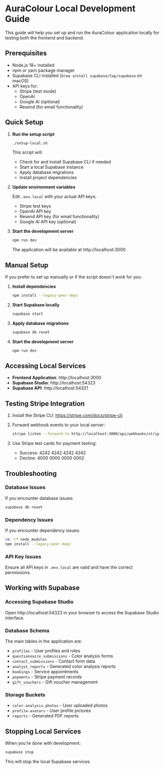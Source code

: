 # AuraColour Local Development Guide

This guide will help you set up and run the AuraColour application locally for testing both the frontend and backend.

## Prerequisites

- Node.js 18+ installed
- npm or yarn package manager
- Supabase CLI installed (`brew install supabase/tap/supabase` on macOS)
- API keys for:
  - Stripe (test mode)
  - OpenAI
  - Google AI (optional)
  - Resend (for email functionality)

## Quick Setup

1. **Run the setup script**

   ```bash
   ./setup-local.sh
   ```

   This script will:
   - Check for and install Supabase CLI if needed
   - Start a local Supabase instance
   - Apply database migrations
   - Install project dependencies

2. **Update environment variables**

   Edit `.env.local` with your actual API keys:
   - Stripe test keys
   - OpenAI API key
   - Resend API key (for email functionality)
   - Google AI API key (optional)

3. **Start the development server**

   ```bash
   npm run dev
   ```

   The application will be available at http://localhost:3000

## Manual Setup

If you prefer to set up manually or if the script doesn't work for you:

1. **Install dependencies**

   ```bash
   npm install --legacy-peer-deps
   ```

2. **Start Supabase locally**

   ```bash
   supabase start
   ```

3. **Apply database migrations**

   ```bash
   supabase db reset
   ```

4. **Start the development server**

   ```bash
   npm run dev
   ```

## Accessing Local Services

- **Frontend Application**: http://localhost:3000
- **Supabase Studio**: http://localhost:54323
- **Supabase API**: http://localhost:54321

## Testing Stripe Integration

1. Install the Stripe CLI: https://stripe.com/docs/stripe-cli
2. Forward webhook events to your local server:

   ```bash
   stripe listen --forward-to http://localhost:3000/api/webhooks/stripe
   ```

3. Use Stripe test cards for payment testing:
   - Success: 4242 4242 4242 4242
   - Decline: 4000 0000 0000 0002

## Troubleshooting

### Database Issues

If you encounter database issues:

```bash
supabase db reset
```

### Dependency Issues

If you encounter dependency issues:

```bash
rm -rf node_modules
npm install --legacy-peer-deps
```

### API Key Issues

Ensure all API keys in `.env.local` are valid and have the correct permissions.

## Working with Supabase

### Accessing Supabase Studio

Open http://localhost:54323 in your browser to access the Supabase Studio interface.

### Database Schema

The main tables in the application are:
- `profiles` - User profiles and roles
- `questionnaire_submissions` - Color analysis forms
- `contact_submissions` - Contact form data
- `analyst_reports` - Generated color analysis reports
- `bookings` - Service appointments
- `payments` - Stripe payment records
- `gift_vouchers` - Gift voucher management

### Storage Buckets

- `color-analysis-photos` - User uploaded photos
- `profile-avatars` - User profile pictures
- `reports` - Generated PDF reports

## Stopping Local Services

When you're done with development:

```bash
supabase stop
```

This will stop the local Supabase services.